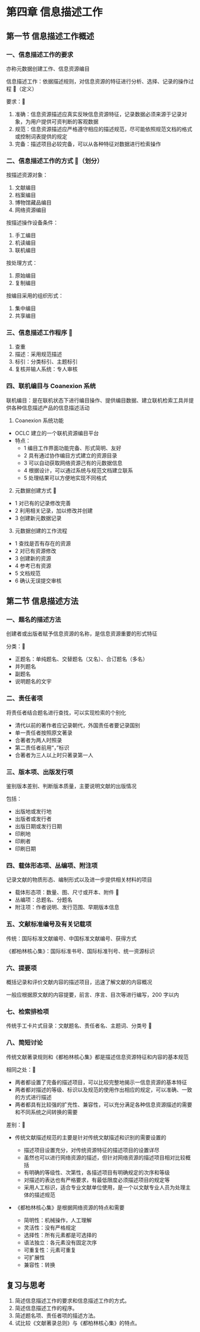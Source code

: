 # 第四章 信息描述工作

## 第一节 信息描述工作概述

### 一、信息描述工作的要求

亦称元数据创建工作、信息资源编目

信息描述工作：依据描述规则，对信息资源的特征进行分析、选择、记录的操作过程 🎯（定义）

要求：🎯

1. 准确：信息资源描述应真实反映信息资源特征，记录数据必须来源于记录对象，为用户提供可资判断的客观数据
2. 规范：信息资源描述应严格遵守相应的描述规范，尽可能依照规范文档的格式或控制词表提供的规定
3. 完备：描述项目必较完备，可以从各种特征对数据进行检索操作

### 二、信息描述工作的方式 🎯（划分）

按描述资源对象：

1. 文献编目
2. 档案编目
3. 博物馆藏品编目
4. 网络资源编目

按描述操作设备条件：

1. 手工编目
2. 机读编目
3. 联机编目

按处理方式：

1. 原始编目
2. 复制编目

按编目采用的组织形式：

1. 集中编目
2. 共享编目

### 三、信息描述工作程序 🎯

1. 查重
2. 描述：采用规范描述
3. 标引：分类标引、主题标引
4. 复核并输人系统：专人审核

### 四、联机编目与 Coanexion 系统

联机编目：是在联机状态下进行编目操作、提供编目数据、建立联机检索工具并提供各种信息描述产品的信息描述活动

1. Coanexion 系统功能
  - OCLC 建立的一个联机资源编目平台
  - 特点：
    - 1 编目工作界面功能完备、形式简明、友好
    - 2 具有通过协作编目方式建立的资源目录
    - 3 可以自动获取网络资源己有的元数据信息
    - 4 根据设计，可以通过系统与规范文档建立联系
    - 5 处理结果可以方便地实现不同格式

2. 元数据创建方式 🎯
  - 1 对已有的记录修改完善
  - 2 利用相关记录，加以修改并创建
  - 3 创建新元数据记录

3. 元数据创建的工作流程
  - 1 查找是否有存在的资源
  - 2 对已有资源修改
  - 3 创建新的资源
  - 4 参考已有资源
  - 5 文档规范
  - 6 确认无误提交审核

## 第二节 信息描述方法

### 一、题名的描述方法

创建者或出版者赋予信息资源的名称，是信息资源重要的形式特征

分类：🎯

- 正题名：单纯题名、交替题名（又名）、合订题名（多名）
- 并列题名
- 副题名
- 说明题名的文宇

### 二、责任者项

将责任者结合题名进行查找，可以实现检索的个别化

- 清代以前的著作者应记录朝代，外国责任者要记录国别
- 单一责任者按照原文著录
- 合著者为两人时照录
- 第二责任者前用“，”标识
- 合著者为三人以上时只著录第一人

### 三、版本项、出版发行项

鉴别版本差别、判断版本质量，主要说明文献的出版情况

包括：

- 出版地或发行地
- 出版者或发行者
- 出版日期或发行日期
- 印刷地
- 印刷者
- 印刷日期

### 四、载体形态项、丛编项、附注项

记录文献的物质形态、编制形式以及进一步提供相关材料的项目

- 载体形态项：数量、图、尺寸或开本、附件 🎯
- 丛编项：总题名、分题名
- 附注项：作者说明、发行范围、早期版本信息

### 五、文献标准编号及有关记载项

传统：国际标准文献编号、中国标准文献编号、获得方式

《都柏林核心集》：国际标准书号、国际标准刊号、统一资源标识

### 六、提要项

概括记录和评价文献内容的描述项目，迅速了解文献的内容概况

一般应根据原文献的内容提要，前言、序言、目次等进行编写，200 字以内

### 七、检索排检项

传统手工卡片式目录：文献题名、责任者名、主题词、分类号 🎯

### 八、简短讨论

传统文献著录规则和《都柏林核心集》都是描述信息资源特征和内容的基本规范

相同之处：🎯

- 两者都设置了完备的描述项目，可以比较完整地揭示一信息资源的基本特征
- 两者都对描述的等级、标识以及规范的使用作出相应的规定，可以准确、一致的方式进行描述
- 两者都具有比较强的扩充性、兼容性，可以充分满足各种信息资源描述的需要和不同系统之间转换的需要

差别：🎯

- 传统文献描述规范的主要是针对传统文献描述和识别的需要设置的
  - 描述项目设置充分，对传统资源特征的描述项目的设置详尽
  - 虽然也可以进行网络资源的描述，但针对网络资源的描述项目相对比较概括
  - 有明确的等级性、次第性，各描述项目有明确规定的次序和等级
  - 对描述的表达也有严格要求，有最低限度必须描述项目的规定等
  - 采用人工标识，适合专业文献单位使用，是一个以文献专业人员为处理主体的描述规范

- 《都柏林核心集》是根据网络资源的特点和需要
  - 简明性：机械操作，人工理解
  - 灵活性：没有严格规定
  - 选择性：所有元素都是可选择的
  - 语法独立：各元素没有固定次序
  - 可重复性：元素可重复
  - 可扩展性
  - 兼容性：转换

## 复习与思考

1. 简述信息描述工作的要求和信息描述工作的方式。
2. 简述信息描述工作的程序。
3. 简述题名项、责任者项的描述方法。
4. 试比较《文献著录总则》与《都柏林核心集》的特点。
